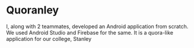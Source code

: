 # Quoranley
I, along with 2 teammates, developed an Android application from scratch. We used Android Studio and Firebase for the same. It is a quora-like application for our college, Stanley 
